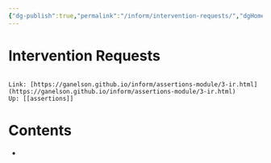 ```yaml
---
{"dg-publish":true,"permalink":"/inform/intervention-requests/","dgHomeLink":true,"dgPassFrontmatter":false}
---
```


# Intervention Requests
```ad-info

Link: [https://ganelson.github.io/inform/assertions-module/3-ir.html](https://ganelson.github.io/inform/assertions-module/3-ir.html)
Up: [[assertions]]
```

# Contents
- 